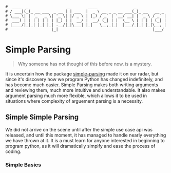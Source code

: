 ```text
#  ____  _                 _        ____                _
# / ___|(_)_ __ ___  _ __ | | ___  |  _ \ __ _ _ __ ___(_)_ __   __ _
# \___ \| | '_ ` _ \| '_ \| |/ _ \ | |_) / _` | '__/ __| | '_ \ / _` |
#  ___) | | | | | | | |_) | |  __/ |  __/ (_| | |  \__ \ | | | | (_| |
# |____/|_|_| |_| |_| .__/|_|\___| |_|   \__,_|_|  |___/_|_| |_|\__, |
#                   |_|                                         |___/
```

Simple Parsing
===============

> Why someone has not thought of this before now, is a mystery.

It is uncertain how the package [simple-parsing](https://github.com/lebrice/SimpleParsing) made it on our
radar, but since it's discovery how we program Python has changed indefinitely, and has become much easier.
Simple Parsing makes both writing arguments and reviewing them, much more intuitive and understandable. It
also makes argument parsing much more flexible, which allows it to be used in situations where complexity of
arguement parsing is a necessity.

## Simple Simple Parsing

We did not arrive on the scene until after the simple use case api was released, and until this moment,
it has managed to handle nearly everything we have thrown at it. It is a must learn for anyone interested in
beginning to program python, as it will dramatically simpify and ease the process of coding. 

### Simple Basics



